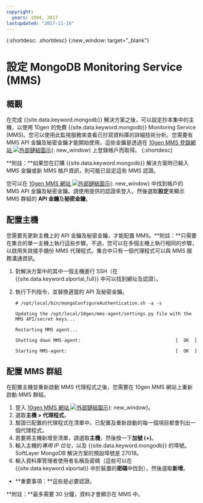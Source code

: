 ```yaml
---
copyright:
  years: 1994, 2017
lastupdated: "2017-11-16"
---
```


{:shortdesc: .shortdesc}
{:new_window: target="_blank"}


# 設定 MongoDB Monitoring Service (MMS)

## 概觀

在完成 {{site.data.keyword.mongodb}} 解決方案之後，可以設定抄本集中的主機，以使用 10gen 的免費 {{site.data.keyword.mongodb}} Monitoring Service (MMS)。您可以使用此監視服務來查看已抄寫資料庫的詳細技術分析。您需要有 MMS API 金鑰及秘密金鑰才能開始使用，這些金鑰是透過在 [10gen MMS 登錄網站 ![外部鏈結圖示](../../icons/launch-glyph.svg "外部鏈結圖示")](http://www.10gen.com/mongodb-monitoring-service){: new_window} 上登錄帳戶而取得。
{:shortdesc}

**附註：**如果您在訂購 {{site.data.keyword.mongodb}} 解決方案時已輸入 MMS 金鑰或新 MMS 帳戶資訊，則可能已設定這些 MMS 認證。

您可以在 [10gen MMS 網站 ![外部鏈結圖示](../../icons/launch-glyph.svg "外部鏈結圖示")](http://mms.10gen.com/){: new_window} 中找到帳戶的 MMS API 金鑰及秘密金鑰。請使用提供的認證來登入，然後選取**設定**來顯示 MMS 群組的 **API 金鑰**及**秘密金鑰**。

## 配置主機

您需要先更新主機上的 API 金鑰及秘密金鑰，才能配置 MMS。**附註：**只需要在集合的單一主機上執行這些步驟。不過，您可以在多個主機上執行相同的步驟，以啟用失效接手備份 MMS 代理程式。集合中只有一個代理程式可以與 MMS 服務溝通資訊。

1. 對解決方案中的其中一個主機進行 SSH（在 {{site.data.keyword.slportal_full}} 中可以找到網址及認證）。
2. 執行下列指令，並替換適當的 API 及秘密金鑰。

    `# /opt/local/bin/mongoConfigureAuthentication.sh -a -s`

    `Updating the /opt/local/10gen/mms-agent/settings.py file with the`
    `MMS API/secret keys...`

    `Restarting MMS agent...`

    `Shutting down MMS-agent:                                   [  OK  ]`

    `Starting MMS-agent:                                        [  OK  ]`


## 配置 MMS 群組

在配置主機並重新啟動 MMS 代理程式之後，您需要在 10gen MMS 網站上重新啟動 MMS 群組。

1. 登入 [10gen MMS 網站 ![外部鏈結圖示](../../icons/launch-glyph.svg "外部鏈結圖示")](http://mms.10gen.com/){: new_window}。
2. 選取**主機 > 代理程式**。
3. 驗證已配置的代理程式在清單中。已配置及重新啟動的每一個項目都會列出一個代理程式。
4. 若要將主機新增至清單，請選取**主機**，然後按一下**加號 (+)**。
5. 輸入主機的*專用 IP 位址*，以及 {{site.data.keyword.mongodb}} 的埠號。SoftLayer MongoDB 解決方案的預設埠號是 27018。
6. 輸入資料庫管理者使用者名稱及密碼（這些可以在 {{site.data.keyword.slportal}} 中於裝置的**密碼**中找到），然後選取**新增**。
  * **重要事項：**這些是必要認證。

**附註：**最多需要 30 分鐘，資料才會顯示在 MMS 中。
